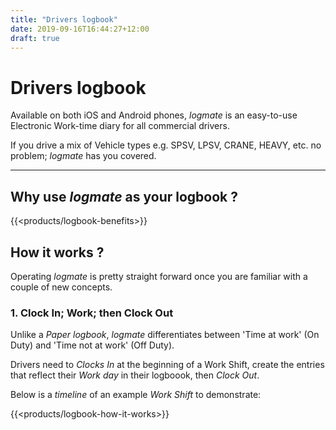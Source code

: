 ```yaml
---
title: "Drivers logbook"
date: 2019-09-16T16:44:27+12:00
draft: true
---
```

# Drivers logbook

Available on both iOS and Android phones, _logmate_ is an easy-to-use Electronic Work-time diary for all commercial drivers.

If you drive a mix of Vehicle types e.g. SPSV, LPSV, CRANE, HEAVY, etc. no problem; _logmate_ has you covered.

-------

## Why use _logmate_ as your logbook ?

{{<products/logbook-benefits>}}

## How it works ?

Operating _logmate_ is pretty straight forward once you are familiar with a couple of new concepts.

### 1. Clock In; Work; then Clock Out

Unlike a _Paper logbook_, _logmate_ differentiates between 'Time at work' (On Duty) and 'Time not at work' (Off Duty).

Drivers need to _Clocks In_ at the beginning of a Work Shift, create the entries that reflect their _Work day_ in their logboook, then _Clock Out_.

Below is a _timeline_ of an example _Work Shift_ to demonstrate: 


{{<products/logbook-how-it-works>}}